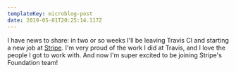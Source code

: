 ```yaml
---
templateKey: microblog-post
date: 2019-05-01T20:25:14.117Z
---
```


I have news to share: in two or so weeks I'll be leaving Travis CI and starting a new job at [Stripe](https://twitter.com/stripe). I'm very proud of the work I did at Travis, and I love the people I got to work with. And now I'm super excited to be joining Stripe's Foundation team!
